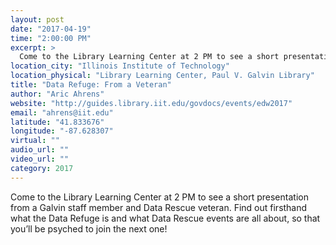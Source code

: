 ```yaml
---
layout: post
date: "2017-04-19"
time: "2:00:00 PM"
excerpt: >
  Come to the Library Learning Center at 2 PM to see a short presentation from a Galvin staff member and Data Rescue veteran.  Find out ...
location_city: "Illinois Institute of Technology"
location_physical: "Library Learning Center, Paul V. Galvin Library"
title: "Data Refuge: From a Veteran"
author: "Aric Ahrens"
website: "http://guides.library.iit.edu/govdocs/events/edw2017"
email: "ahrens@iit.edu"
latitude: "41.833676"
longitude: "-87.628307"
virtual: ""
audio_url: ""
video_url: ""
category: 2017
---
```


Come to the Library Learning Center at 2 PM to see a short presentation from a Galvin staff member and Data Rescue veteran.  Find out firsthand what the Data Refuge is and what Data Rescue events are all about, so that you’ll be psyched to join the next one!
